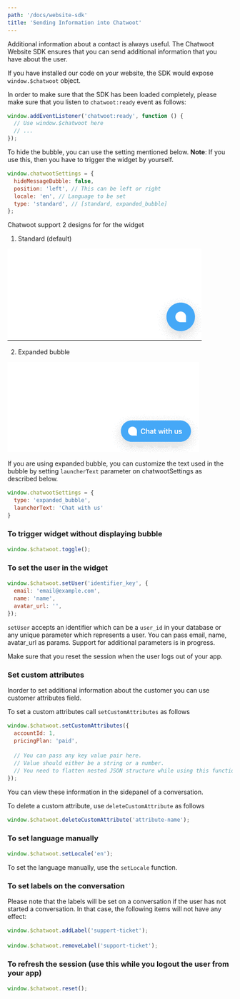 ```yaml
---
path: '/docs/website-sdk'
title: 'Sending Information into Chatwoot'
---
```


Additional information about a contact is always useful. The Chatwoot Website SDK ensures that you can send additional information that you have about the user.

If you have installed our code on your website, the SDK would expose `window.$chatwoot` object.

In order to make sure that the SDK has been loaded completely, please make sure that you listen to `chatwoot:ready` event as follows:

```js
window.addEventListener('chatwoot:ready', function () {
  // Use window.$chatwoot here
  // ...
});
```

To hide the bubble, you can use the setting mentioned below. **Note**: If you use this, then you have to trigger the widget by yourself.

```js
window.chatwootSettings = {
  hideMessageBubble: false,
  position: 'left', // This can be left or right
  locale: 'en', // Language to be set
  type: 'standard', // [standard, expanded_bubble]
};
```

Chatwoot support 2 designs for for the widget

1. Standard (default)

![Standard-bubble](./images/sdk/standard-bubble.gif)

2. Expanded bubble

![Expanded-bubble](./images/sdk/expanded-bubble.gif)

If you are using expanded bubble, you can customize the text used in the bubble by setting `launcherText` parameter on chatwootSettings as described below.

```js
window.chatwootSettings = {
  type: 'expanded_bubble',
  launcherText: 'Chat with us'
}
```

### To trigger widget without displaying bubble

```js
window.$chatwoot.toggle();
```

### To set the user in the widget

```js
window.$chatwoot.setUser('identifier_key', {
  email: 'email@example.com',
  name: 'name',
  avatar_url: '',
});
```

`setUser` accepts an identifier which can be a `user_id` in your database or any unique parameter which represents a user. You can pass email, name, avatar_url as params. Support for additional parameters is in progress.

Make sure that you reset the session when the user logs out of your app.

### Set custom attributes

Inorder to set additional information about the customer you can use customer attributes field.

To set a custom attributes call `setCustomAttributes` as follows

```js
window.$chatwoot.setCustomAttributes({
  accountId: 1,
  pricingPlan: 'paid',

  // You can pass any key value pair here.
  // Value should either be a string or a number.
  // You need to flatten nested JSON structure while using this function
});
```

You can view these information in the sidepanel of a conversation.

To delete a custom attribute, use `deleteCustomAttribute` as follows

```js
window.$chatwoot.deleteCustomAttribute('attribute-name');
```

### To set language manually

```js
window.$chatwoot.setLocale('en');
```

To set the language manually, use the `setLocale` function.

### To set labels on the conversation

Please note that the labels will be set on a conversation if the user has not started a conversation. In that case, the following items will not have any effect:

```js
window.$chatwoot.addLabel('support-ticket');

window.$chatwoot.removeLabel('support-ticket');
```

### To refresh the session (use this while you logout the user from your app)

```js
window.$chatwoot.reset();
```
